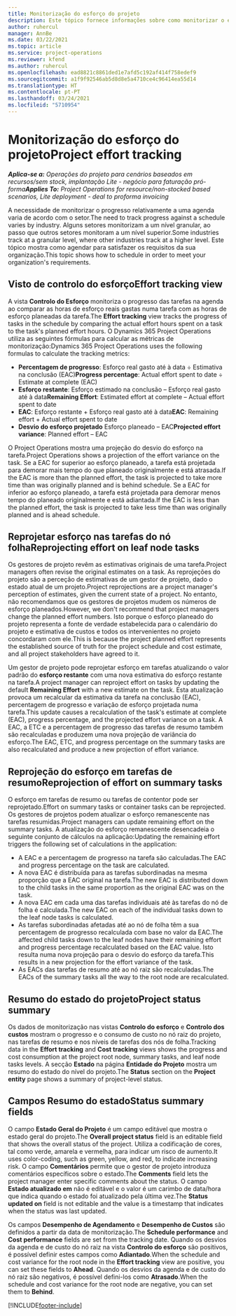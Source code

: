```yaml
---
title: Monitorização do esforço do projeto
description: Este tópico fornece informações sobre como monitorizar o esforço e progresso e do trabalho.
author: ruhercul
manager: AnnBe
ms.date: 03/22/2021
ms.topic: article
ms.service: project-operations
ms.reviewer: kfend
ms.author: ruhercul
ms.openlocfilehash: ead8821c8861ded1e7afd5c192af414f758edef9
ms.sourcegitcommit: a1f9f92546ab5d8d8e5a4710ce4c96414ea55d14
ms.translationtype: HT
ms.contentlocale: pt-PT
ms.lasthandoff: 03/24/2021
ms.locfileid: "5710954"
---
```

# <a name="project-effort-tracking"></a><span data-ttu-id="b6297-103">Monitorização do esforço do projeto</span><span class="sxs-lookup"><span data-stu-id="b6297-103">Project effort tracking</span></span>

<span data-ttu-id="b6297-104">_**Aplica-se a:** Operações do projeto para cenários baseados em recursos/sem stock, implantação Lite - negócio para faturação pró-forma_</span><span class="sxs-lookup"><span data-stu-id="b6297-104">_**Applies To:** Project Operations for resource/non-stocked based scenarios, Lite deployment - deal to proforma invoicing_</span></span>

<span data-ttu-id="b6297-105">A necessidade de monitorizar o progresso relativamente a uma agenda varia de acordo com o setor.</span><span class="sxs-lookup"><span data-stu-id="b6297-105">The need to track progress against a schedule varies by industry.</span></span> <span data-ttu-id="b6297-106">Alguns setores monitorizam a um nível granular, ao passo que outros setores monitoram a um nível superior.</span><span class="sxs-lookup"><span data-stu-id="b6297-106">Some industries track at a granular level, where other industries track at a higher level.</span></span> <span data-ttu-id="b6297-107">Este tópico mostra como agendar para satisfazer os requisitos da sua organização.</span><span class="sxs-lookup"><span data-stu-id="b6297-107">This topic shows how to schedule in order to meet your organization's requirements.</span></span>

## <a name="effort-tracking-view"></a><span data-ttu-id="b6297-108">Visto de controlo do esforço</span><span class="sxs-lookup"><span data-stu-id="b6297-108">Effort tracking view</span></span>

<span data-ttu-id="b6297-109">A vista **Controlo do Esforço** monitoriza o progresso das tarefas na agenda ao comparar as horas de esforço reais gastas numa tarefa com as horas de esforço planeadas da tarefa.</span><span class="sxs-lookup"><span data-stu-id="b6297-109">The **Effort tracking** view tracks the progress of tasks in the schedule by comparing the actual effort hours spent on a task to the task's planned effort hours.</span></span> <span data-ttu-id="b6297-110">O Dynamics 365 Project Operations utiliza as seguintes fórmulas para calcular as métricas de monitorização:</span><span class="sxs-lookup"><span data-stu-id="b6297-110">Dynamics 365 Project Operations uses the following formulas to calculate the tracking metrics:</span></span>

- <span data-ttu-id="b6297-111">**Percentagem de progresso**: Esforço real gasto até à data ÷ Estimativa na conclusão (EAC)</span><span class="sxs-lookup"><span data-stu-id="b6297-111">**Progress percentage**: Actual effort spent to date ÷ Estimate at complete (EAC)</span></span> 
- <span data-ttu-id="b6297-112">**Esforço restante**: Esforço estimado na conclusão – Esforço real gasto até à data</span><span class="sxs-lookup"><span data-stu-id="b6297-112">**Remaining Effort**: Estimated effort at complete – Actual effort spent to date</span></span> 
- <span data-ttu-id="b6297-113">**EAC**: Esforço restante + Esforço real gasto até à data</span><span class="sxs-lookup"><span data-stu-id="b6297-113">**EAC**: Remaining effort + Actual effort spent to date</span></span> 
- <span data-ttu-id="b6297-114">**Desvio do esforço projetado** Esforço planeado – EAC</span><span class="sxs-lookup"><span data-stu-id="b6297-114">**Projected effort variance**: Planned effort – EAC</span></span>

<span data-ttu-id="b6297-115">O Project Operations mostra uma projeção do desvio do esforço na tarefa.</span><span class="sxs-lookup"><span data-stu-id="b6297-115">Project Operations shows a projection of the effort variance on the task.</span></span> <span data-ttu-id="b6297-116">Se a EAC for superior ao esforço planeado, a tarefa está projetada para demorar mais tempo do que planeado originalmente e está atrasada.</span><span class="sxs-lookup"><span data-stu-id="b6297-116">If the EAC is more than the planned effort, the task is projected to take more time than was originally planned and is behind schedule.</span></span> <span data-ttu-id="b6297-117">Se a EAC for inferior ao esforço planeado, a tarefa está projetada para demorar menos tempo do planeado originalmente e está adiantada.</span><span class="sxs-lookup"><span data-stu-id="b6297-117">If the EAC is less than the planned effort, the task is projected to take less time than was originally planned and is ahead schedule.</span></span>

## <a name="reprojecting-effort-on-leaf-node-tasks"></a><span data-ttu-id="b6297-118">Reprojetar esforço nas tarefas do nó folha</span><span class="sxs-lookup"><span data-stu-id="b6297-118">Reprojecting effort on leaf node tasks</span></span>

<span data-ttu-id="b6297-119">Os gestores de projeto revêm as estimativas originais de uma tarefa.</span><span class="sxs-lookup"><span data-stu-id="b6297-119">Project managers often revise the original estimates on a task.</span></span> <span data-ttu-id="b6297-120">As reprojeções do projeto são a perceção de estimativas de um gestor de projeto, dado o estado atual de um projeto.</span><span class="sxs-lookup"><span data-stu-id="b6297-120">Project reprojections are a project manager's perception of estimates, given the current state of a project.</span></span> <span data-ttu-id="b6297-121">No entanto, não recomendamos que os gestores de projetos mudem os números de esforço planeados.</span><span class="sxs-lookup"><span data-stu-id="b6297-121">However, we don't recommend that project managers change the planned effort numbers.</span></span> <span data-ttu-id="b6297-122">Isto porque o esforço planeado do projeto representa a fonte de verdade estabelecida para o calendário do projeto e estimativa de custos e todos os intervenientes no projeto concordaram com ele.</span><span class="sxs-lookup"><span data-stu-id="b6297-122">This is because the project planned effort represents the established source of truth for the project schedule and cost estimate, and all project stakeholders have agreed to it.</span></span>

<span data-ttu-id="b6297-123">Um gestor de projeto pode reprojetar esforço em tarefas atualizando o valor padrão do **esforço restante** com uma nova estimativa do esforço restante na tarefa.</span><span class="sxs-lookup"><span data-stu-id="b6297-123">A project manager can reproject effort on tasks by updating the default **Remaining Effort** with a new estimate on the task.</span></span> <span data-ttu-id="b6297-124">Esta atualização provoca um recalcular da estimativa da tarefa na conclusão (EAC), percentagem de progresso e variação de esforço projetada numa tarefa.</span><span class="sxs-lookup"><span data-stu-id="b6297-124">This update causes a recalculation of the task's estimate at complete (EAC), progress percentage, and the projected effort variance on a task.</span></span> <span data-ttu-id="b6297-125">A EAC, a ETC e a percentagem de progresso das tarefas de resumo também são recalculadas e produzem uma nova projeção de variância do esforço.</span><span class="sxs-lookup"><span data-stu-id="b6297-125">The EAC, ETC, and progress percentage on the summary tasks are also recalculated and produce a new projection of effort variance.</span></span>

## <a name="reprojection-of-effort-on-summary-tasks"></a><span data-ttu-id="b6297-126">Reprojeção do esforço em tarefas de resumo</span><span class="sxs-lookup"><span data-stu-id="b6297-126">Reprojection of effort on summary tasks</span></span>

<span data-ttu-id="b6297-127">O esforço em tarefas de resumo ou tarefas de contentor pode ser reprojetado.</span><span class="sxs-lookup"><span data-stu-id="b6297-127">Effort on summary tasks or container tasks can be reprojected.</span></span> <span data-ttu-id="b6297-128">Os gestores de projetos podem atualizar o esforço remanescente nas tarefas resumidas.</span><span class="sxs-lookup"><span data-stu-id="b6297-128">Project managers can update remaining effort on the summary tasks.</span></span> <span data-ttu-id="b6297-129">A atualização do esforço remanescente desencadeia o seguinte conjunto de cálculos na aplicação:</span><span class="sxs-lookup"><span data-stu-id="b6297-129">Updating the remaining effort triggers the following set of calculations in the application:</span></span>

- <span data-ttu-id="b6297-130">A EAC e a percentagem de progresso na tarefa são calculadas.</span><span class="sxs-lookup"><span data-stu-id="b6297-130">The EAC and progress percentage on the task are calculated.</span></span>
- <span data-ttu-id="b6297-131">A nova EAC é distribuída para as tarefas subordinadas na mesma proporção que a EAC original na tarefa.</span><span class="sxs-lookup"><span data-stu-id="b6297-131">The new EAC is distributed down to the child tasks in the same proportion as the original EAC was on the task.</span></span>
- <span data-ttu-id="b6297-132">A nova EAC em cada uma das tarefas individuais até às tarefas do nó de folha é calculada.</span><span class="sxs-lookup"><span data-stu-id="b6297-132">The new EAC on each of the individual tasks down to the leaf node tasks is calculated.</span></span> 
- <span data-ttu-id="b6297-133">As tarefas subordinadas afetadas até ao nó de folha têm a sua percentagem de progresso recalculada com base no valor da EAC.</span><span class="sxs-lookup"><span data-stu-id="b6297-133">The affected child tasks down to the leaf nodes have their remaining effort and progress percentage recalculated based on the EAC value.</span></span> <span data-ttu-id="b6297-134">Isto resulta numa nova projeção para o desvio do esforço da tarefa.</span><span class="sxs-lookup"><span data-stu-id="b6297-134">This results in a new projection for the effort variance of the task.</span></span> 
- <span data-ttu-id="b6297-135">As EACs das tarefas de resumo até ao nó raiz são recalculadas.</span><span class="sxs-lookup"><span data-stu-id="b6297-135">The EACs of the summary tasks all the way to the root node are recalculated.</span></span>


## <a name="project-status-summary"></a><span data-ttu-id="b6297-136">Resumo do estado do projeto</span><span class="sxs-lookup"><span data-stu-id="b6297-136">Project status summary</span></span>

<span data-ttu-id="b6297-137">Os dados de monitorização nas vistas **Controlo do esforço** e **Controlo dos custos** mostram o progresso e o consumo de custo no nó raiz do projeto, nas tarefas de resumo e nos níveis de tarefas dos nós de folha.</span><span class="sxs-lookup"><span data-stu-id="b6297-137">Tracking data in the **Effort tracking** and **Cost tracking** views shows the progress and cost consumption at the project root node, summary tasks, and leaf node tasks levels.</span></span> <span data-ttu-id="b6297-138">A secção **Estado** na página **Entidade do Projeto** mostra um resumo do estado do nível do projeto.</span><span class="sxs-lookup"><span data-stu-id="b6297-138">The **Status** section on the **Project entity** page shows a summary of project-level status.</span></span>

## <a name="status-summary-fields"></a><span data-ttu-id="b6297-139">Campos Resumo do estado</span><span class="sxs-lookup"><span data-stu-id="b6297-139">Status summary fields</span></span>

<span data-ttu-id="b6297-140">O campo **Estado Geral do Projeto** é um campo editável que mostra o estado geral do projeto.</span><span class="sxs-lookup"><span data-stu-id="b6297-140">The **Overall project status** field is an editable field that shows the overall status of the project.</span></span> <span data-ttu-id="b6297-141">Utiliza a codificação de cores, tal como verde, amarela e vermelha, para indicar um risco de aumento.</span><span class="sxs-lookup"><span data-stu-id="b6297-141">It uses color-coding, such as green, yellow, and red, to indicate increasing risk.</span></span> <span data-ttu-id="b6297-142">O campo **Comentários** permite que o gestor de projeto introduza comentários específicos sobre o estado.</span><span class="sxs-lookup"><span data-stu-id="b6297-142">The **Comments** field lets the project manager enter specific comments about the status.</span></span> <span data-ttu-id="b6297-143">O campo **Estado atualizado em** não é editável e o valor é um carimbo de data/hora que indica quando o estado foi atualizado pela última vez.</span><span class="sxs-lookup"><span data-stu-id="b6297-143">The **Status updated on** field is not editable and the value is a timestamp that indicates when the status was last updated.</span></span>

<span data-ttu-id="b6297-144">Os campos **Desempenho de Agendamento** e **Desempenho de Custos** são definidos a partir da data de monitorização.</span><span class="sxs-lookup"><span data-stu-id="b6297-144">The **Schedule performance** and **Cost performance** fields are set from the tracking date.</span></span> <span data-ttu-id="b6297-145">Quando os desvios da agenda e de custo do nó raiz na vista **Controlo do esforço** são positivos, é possível definir estes campos como **Adiantado**.</span><span class="sxs-lookup"><span data-stu-id="b6297-145">When the schedule and cost variance for the root node in the **Effort tracking** view are positive, you can set these fields to **Ahead**.</span></span> <span data-ttu-id="b6297-146">Quando os desvios da agenda e de custo do nó raiz são negativos, é possível defini-los como **Atrasado**.</span><span class="sxs-lookup"><span data-stu-id="b6297-146">When the schedule and cost variance for the root node are negative, you can set them to **Behind**.</span></span>


[!INCLUDE[footer-include](../includes/footer-banner.md)]
